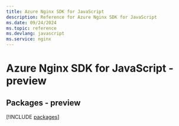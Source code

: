 ```yaml
---
title: Azure Nginx SDK for JavaScript
description: Reference for Azure Nginx SDK for JavaScript
ms.date: 09/24/2024
ms.topic: reference
ms.devlang: javascript
ms.service: nginx
---
```

# Azure Nginx SDK for JavaScript - preview
## Packages - preview
[!INCLUDE [packages](nginx-index.md)]